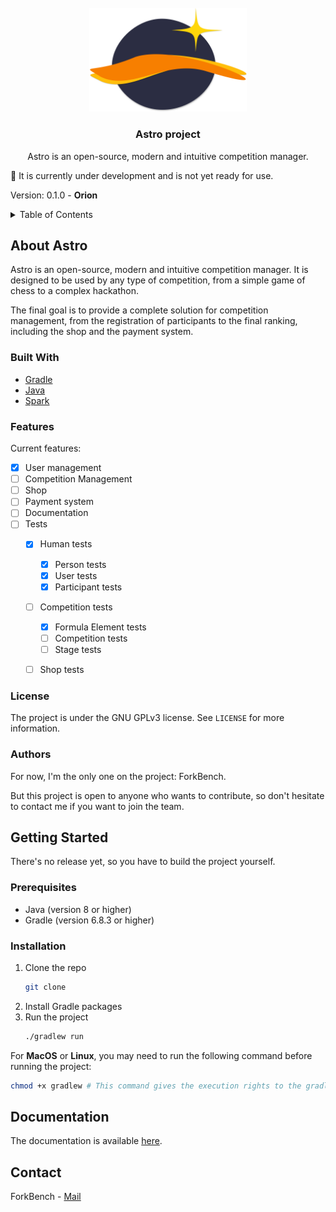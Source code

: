 <br>
<div align="center">
  <a href="https://github.com/othneildrew/Best-README-Template">
    <img src="./img/Logo.svg" alt="Logo" width="50%">
  </a>

  <h3 align="center">Astro project</h3>

  <p align="center">
    Astro is an open-source, modern and intuitive competition manager.
  </p>
</div>

👷 It is currently under development and is not yet ready for use.

Version: 0.1.0 - **Orion**

<!-- Table of content, wrapped in details/summary for better organization -->
<details>
  <summary>Table of Contents</summary>
  <ol>
    <li>
      <a href="#about-astro">About Astro</a>
      <ul>
        <li><a href="#built-with">Built With</a></li>
        <li><a href="#features">Features</a></li>
        <!-- <li><a href="#roadmap">Roadmap</a></li> -->
        <li><a href="#license">License</a></li>
        <li><a href="#authors">Authors</a></li>
      </ul>
    </li>
    <li>
      <a href="#getting-started">Getting Started</a>
      <ul>
          <li><a href="#prerequisites">Prerequisites</a></li>
          <li><a href="#installation">Installation</a></li>
          <!-- <li><a href="#configuration">Configuration</a></li> -->
          <!-- <li><a href="#usage">Usage</a></li> -->
      </ul>
    </li>
    <li><a href="#documentation">Documentation</a></li>
    <li><a href="#contact">Contact</a></li>
  </ol>
</details>

## About Astro

Astro is an open-source, modern and intuitive competition manager. It is designed to be used by any type of competition, from a simple game of chess to a complex hackathon. 

The final goal is to provide a complete solution for competition management, from the registration of participants to the final ranking, including the shop and the payment system.

### Built With

- [Gradle](https://gradle.org/)
- [Java](https://www.java.com/)
- [Spark](https://sparkjava.com/)
  
### Features

Current features:

- [x] User management
- [ ] Competition Management
- [ ] Shop
- [ ] Payment system
- [ ] Documentation
- [ ] Tests
  - [x] Human tests
    - [x] Person tests
    - [x] User tests
    - [x] Participant tests
  - [ ] Competition tests
    - [x] Formula Element tests
    - [ ] Competition tests
    - [ ] Stage tests
  - [ ] Shop tests


### License

The project is under the GNU GPLv3 license. See `LICENSE` for more information.

### Authors

For now, I'm the only one on the project: ForkBench.

But this project is open to anyone who wants to contribute, so don't hesitate to contact me if you want to join the team.

## Getting Started

There's no release yet, so you have to build the project yourself.

### Prerequisites

- Java (version 8 or higher)
- Gradle (version 6.8.3 or higher)

### Installation

1. Clone the repo
   ```sh
   git clone
    ```
2. Install Gradle packages
3. Run the project
   ```sh
   ./gradlew run
   ```

For **MacOS** or **Linux**, you may need to run the following command before running the project:
```sh
chmod +x gradlew # This command gives the execution rights to the gradlew file
```

<!-- ### Configuration -->

<!-- ### Usage -->

## Documentation

The documentation is available [here](/doc/).

## Contact

ForkBench - [Mail](mailto:robinvandemerghel@protonmail.com)